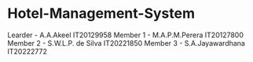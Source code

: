 # Hotel-Management-System

Learder - A.A.Akeel    IT20129958
Member 1 - M.A.P.M.Perera  IT20127800
Member 2 - S.W.L.P. de Silva  IT20221850
Member 3 - S.A.Jayawardhana 	IT20222772	
